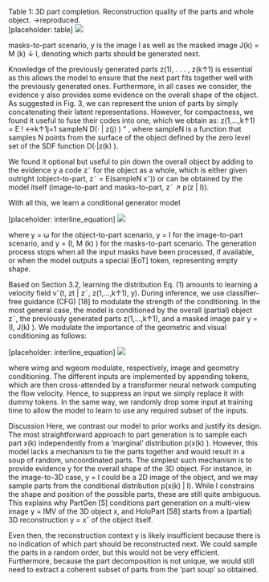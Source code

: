 Table 1: 3D part completion. Reconstruction quality of the parts and whole object. →reproduced.   
[placeholder: table]
![](/Users/wukunhuan/.local/bin/EXTRACT_PDF_DATA/images/c7c84f7bcf90c20b1784c35c628d3cb12bd4de7662735890a6b6b21bc3def7b9.jpg)

masks-to-part scenario, y is the image I as well as the masked image J(k) = M (k) ↓ I, denoting which parts should be generated next.

Knowledge of the previously generated parts z(1), . . . , z(k↑1) is essential as this allows the model to ensure that the next part fits together well with the previously generated ones. Furthermore, in all cases we consider, the evidence y also provides some evidence on the overall shape of the object. As suggested in Fig. 3, we can represent the union of parts by simply concatenating their latent representations. However, for compactness, we found it useful to fuse their codes into one, which we obtain as: z(1,...,k↑1) = E ! ↔k↑1j=1 sampleN D(· | z(j) ) " , where sampleN is a function that samples N points from the surface of the object defined by the zero level set of the SDF function D(·|z(k) ).

We found it optional but useful to pin down the overall object by adding to the evidence y a code z˜ for the object as a whole, which is either given outright (object-to-part, z˜ = E(sampleN xˆ)) or can be obtained by the model itself (image-to-part and masks-to-part, z˜ ↗ p(z | I)).

With all this, we learn a conditional generator model

[placeholder: interline_equation]
![](/Users/wukunhuan/.local/bin/EXTRACT_PDF_DATA/images/9daed601931c7dc45e90545d5335e1cbcc58e382e377760ddc3033477cc096b8.jpg)

where y = ω for the object-to-part scenario, y = I for the image-to-part scenario, and y = (I, M (k) ) for the masks-to-part scenario. The generation process stops when all the input masks have been processed, if available, or when the model outputs a special [EoT] token, representing empty shape.

Based on Section 3.2, learning the distribution Eq. (1) amounts to learning a velocity field vˆ(t, zt | z˜, z(1,...,k↑1), y). During inference, we use classifier-free guidance (CFG) [18] to modulate the strength of the conditioning. In the most general case, the model is conditioned by the overall (partial) object z˜, the previously generated parts z(1,...,k↑1), and a masked image pair y = (I, J(k) ). We modulate the importance of the geometric and visual conditioning as follows:

[placeholder: interline_equation]
![](/Users/wukunhuan/.local/bin/EXTRACT_PDF_DATA/images/4ccaa51b81a2fc2d42cb15374f1d03adc72c7a5e5622100441bd35cfd35964f8.jpg)

where wimg and wgeom modulate, respectively, image and geometry conditioning. The different inputs are implemented by appending tokens, which are then cross-attended by a transformer neural network computing the flow velocity. Hence, to suppress an input we simply replace it with dummy tokens. In the same way, we randomly drop some input at training time to allow the model to learn to use any required subset of the inputs.

Discussion Here, we contrast our model to prior works and justify its design. The most straightforward approach to part generation is to sample each part x(k) independently from a ‘marginal’ distribution p(x(k) ). However, this model lacks a mechanism to tie the parts together and would result in a soup of random, uncoordinated parts. The simplest such mechanism is to provide evidence y for the overall shape of the 3D object. For instance, in the image-to-3D case, y = I could be a 2D image of the object, and we may sample parts from the conditional distribution p(x(k) | I). While I constrains the shape and position of the possible parts, these are still quite ambiguous. This explains why PartGen [5] conditions part generation on a multi-view image y = IMV of the 3D object x, and HoloPart [58] starts from a (partial) 3D reconstruction y = xˆ of the object itself.

Even then, the reconstruction context y is likely insufficient because there is no indication of which part should be reconstructed next. We could sample the parts in a random order, but this would not be very efficient. Furthermore, because the part decomposition is not unique, we would still need to extract a coherent subset of parts from the ‘part soup’ so obtained.